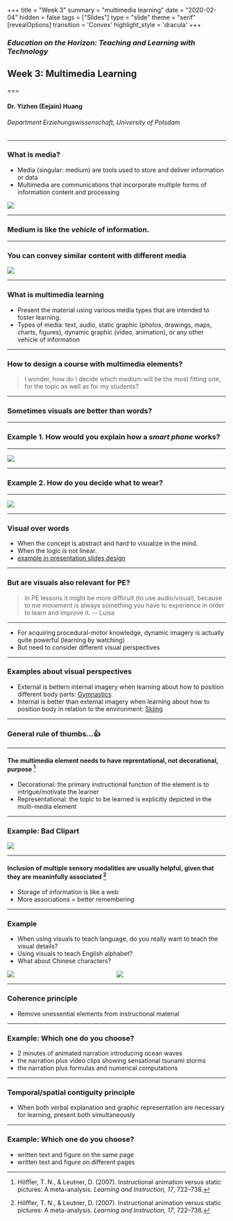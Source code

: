 +++
title = "Week 3"
summary = "multimedia learning"
date = "2020-02-04"
hidden = false
tags = ["Slides"]
type = "slide"
theme = "serif"
[revealOptions]
transition = 'Convex'
highlight_style = 'dracula'
+++

### *Education on the Horizon: Teaching and Learning with Technology*
## Week 3: Multimedia Learning
===
#### Dr. Yizhen (Eejain) Huang
###### Department Erziehungswissenschaft, University of Potsdam

---
### What is media?
- Media (singular: medium) are tools used to store and deliver information or data
- Multimedia are communications that incorporate multiple forms of information content and processing

![](/media/media.jpg)

---
### Medium is like the *vehicle* of information. 

---
### You can convey similar content with different media
![](/media/different-transportation.png)

---
### What is multimedia learning
- Present the material using various media types that are intended to foster learning.
- Types of media: text, audio, static graphic (photos, drawings, maps, charts, figures), dynamic graphic (video, animation), or any other vehicle of information

<!-- ---
### Why is it an attractive idea?

- Suitability: sometimes one media is more suitable to present certain information than others
- Student preference: sometimes one prefer certain media than others

---
### Let's consider suitability first... -->

---
### How to design a course with multimedia elements? 
> I wonder, how do I decide which medium will be the most fitting one, for the topic as well as for my students?

---
### Sometimes visuals are better than words? 

---
### Example 1. How would you explain how a *smart phone* works?

---
![](/media/cellphone.png)

---
### Example 2. How do you decide what to wear?

---
![](/media/decisiontree2.png)

---
### Visual over words
- When the concept is abstract and hard to visualize in the mind.
- When the logic is not linear.
- [example in presentation slides design](https://prezi.com/p/7upyb8nulbzs/ux-design-tips-for-product-managers/?click_source=logged_element&element_type=prezi_card&element_text=7upyb8nulbzs)

<!-- ---
### Audio over visual?
- Audio carries unique information
      + Example: [Hearning range test (6:25-10:00)](https://www.20k.org/episodes/hearingloss ) -->

<!-- ---
### What about personal preferences for media types?

---
### Is the "learning style" theory true?
- Claims of the learning style theory:
      + Each person has a preferred way of receiving new information: visual, auditory, kinesthetic
      + When learning something new, student will learn better when the instruction matches their preferred media types
+ Are these claims true?

---
### Example of instruction according to learning style theory
- When learning addition...
      - Visual learner: view grouping of objects
      - Auditory learner: listen to sets of rhythms
      - Kinesthetic learner: arrange objects into groups

---
### What's wrong with this approach?
- No matter what's the input module, most of the information are encoded semantically (as meaning)
- Everyone can benefit from various representations of the same content
 -->
<!-- ---
### Recap
- Multimedia learning: present the material using various media types that are intended to foster learning.
      - Media types can include text, audio, static graphic (photos, drawings, maps, charts, figures), dynamic graphic (video, animation), or any other vehicles of information (we experience the world through different senses)

---
### Thank you for the active discussion in Discord! Let's address some of the questions 😁

---
> It wasn't clear to me before that reading a text on an iPad...is not multi media learning 

> -- Luisa

---
### Difference between "environment" and "medium"

- The tablet is an learning *environment*
- You can either present single- or multi-*media* content in this environment
      + a "book behind glass" or a "interactive, media-rich" environment

---
### Learning style theory: pros and cons
- Claims of the learning style theory:
      + Each person has a preferred way of receiving new information: visual, auditory, kinesthetic (True)
      + When learning something new, student will learn better when the instruction matches their preferred media types (False)

---
- Students do have preferences, but that don't translate directly to performance, because their knowledge/skill is often not tested directly from these sensory modalities
      + e.g., Students learn about additon by hearing a song vs. students learn about harmonious patteren by hearing a song, which makes more sense?

---
> I still don't really understand why the teacher's voice is not a medium. I don't see a big difference between a voice and an audio recording. 

> -- Jenny/ErikM
f
---
### xx learning ≠ learning through xx

- Auditory learning and learning through audio is different, same for visual leanring and learning through visual
      - Whether you are really trying to teach (and test) some information from this particular sensory modality, or simply use it as a vehicle.

---
> In PE lessons it might be more difficult (to use audio/visual), because to me movement is always something you have to experience in order to learn and improve it. 

> -- Luisa -->

---
### But are visuals also relevant for PE?

> In PE lessons it might be more difficult (to use audio/visual), because to me movement is always something you have to experience in order to learn and improve it. 
> -- Luisa

---
- For acquiring procedural-motor knowledge, dynamic imagery is actually quite powerful (learning by watching)
- But need to consider different visual perspectives

---
### Examples about visual perspectives
- External is bettern internal imagery when learning about how to position different body parts: [Gymnastics](https://www.youtube.com/watch?v=JueHTIusqzI)
- Internal is better than external imagery when learning about how to position body in relation to the environment: [Skiing](https://www.youtube.com/watch?v=-4tsX20dPX0)

---
### General rule of thumbs...👍

---
#### The multimedia element needs to have reprentational, not decorational, purpose [^1]
- Decorational: the primary instructional function of the element is to intrigue/motivate the learner
- Representational: the topic to be learned is explicitly depicted in the multi-media element

[^1]: Höffler, T. N., & Leutner, D. (2007). Instructional animation versus static pictures: A meta-analysis. *Learning and Instruction, 17*, 722–738.

---
###  Example: Bad Clipart 

![](/media/badpres.jpg)

---
#### Inclusion of multiple sensory modalities are usually helpful, given that they are meaninfully associated [^1]
- Storage of information is like a web 
- More associations = better remembering

---
### Example
- When using visuals to teach language, do you really want to teach the visual details?
- Using visuals to teach English alphabet? 
- What about Chinese characters?

<style>
.multicol{
    display: flex;
}
.col_l{
    flex: 4;
}
.col_r{
    flex: 4;
}
</style>

<div class="multicol">

<div class="col_l">
      <img src="/media/engalphabet.jpeg" > 
</div>

<div class="col_r">
<section>
      <img src="/media/cnalphabet.jpg" > 
</section>
</div>

</div>

[^1]: Schüler, A., Scheiter, K., & van Genuchten, E. (2011). The role of working memory in multimedia instruction: Is working memory working during learning from text and pictures? *Educational Psychology Review, 23*, 389–411.

---
###  Coherence principle
- Remove unessential elements from instructional material

---
### Example: Which one do you choose? 
- 2 minutes of animated narration introducing ocean waves
- the narration plus video clips showing sensational tsunami storms
- the narration plus formulas and numerical computations


---
###  Temporal/spatial contiguity principle
- When both verbal explanation and graphic representation are necessary for learning, present both simultaneously 

---
###  Example: Which one do you choose? 
- written text and figure on the same page
- written text and figure on different pages




<!-- 
---
## Some hands-on examples 
- Let's analyze together:
      - What kind of multimeida elements are included?
      - Have they been used properly or not?
- Examples
      + [Support Net](https://www.open.edu/openlearn/health-sports-psychology/mental-health/support-net-can-you-help-someone-need)
      + [PhotoFit Me](https://www.open.edu/openlearn/body-mind/photofit-me)
      + [Finding the Truth](https://www.open.edu/openlearn/people-politics-law/the-law/criminology/finding-the-truth)
      + [Museum of the Dead](https://www.open.edu/openlearn/nature-environment/natural-history/museum-the-dead) -->
